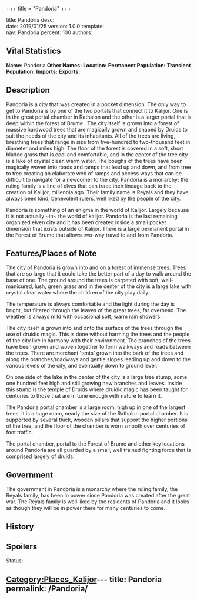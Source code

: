 +++
title = "Pandoria"
+++

title:		Pandoria
desc:		
date:		2019/01/25
version:	1.0.0
template:	
nav:		Pandoria
percent:	100
authors:	
## Vital Statistics

**Name:** Pandoria
**Other Names:**
**Location:**
**Permanent Population:**
**Transient Population:**
**Imports:**
**Exports:**

## Description

Pandoria is a city that was created in a pocket dimension. The only way
to get to Pandoria is by one of the two portals that connect it to
Kalijor. One is in the great portal chamber in Rathalon and the other is
a larger portal that is deep within the forest of Brume . The city
itself is grown into a forest of massive hardwood trees that are
magically grown and shaped by Druids to suit the needs of the city and
its inhabitants. All of the trees are living, breathing trees that range
in size from five-hundred to two-thousand feet in diameter and miles
high. The floor of the forest is covered in a soft, short bladed grass
that is cool and comfortable, and in the center of the tree city is a
lake of crystal clear, warm water. The boughs of the trees have been
magically woven into roads and ramps that lead up and down, and from
tree to tree creating an elaborate web of ramps and access ways that can
be difficult to navigate for a newcomer to the city. Pandoria is a
monarchy; the ruling family is a line of elves that can trace their
lineage back to the creation of Kalijor, millennia ago. Their family
name is Reyals and they have always been kind, benevolent rulers, well
liked by the people of the city.

Pandoria is something of an enigma in the world of Kalijor. Largely
because it is not actually \~in\~ the world of kalijor. Pandoria is the
last remaining organized elven city and it has been created inside a
small pocket dimension that exists outside of Kalijor. There is a large
permanent portal in the Forest of Brume that allows two-way travel to
and from Pandoria.

## Features/Places of Note

The city of Pandoria is grown into and on a forest of immense trees.
Trees that are so large that it could take the better part of a day to
walk around the base of one. The ground around the trees is carpeted
with soft, well-manicured, lush, green grass and in the center of the
city is a large lake with crystal clear water where the children of the
city play daily.

The temperature is always comfortable and the light during the day is
bright, but filtered through the leaves of the great trees, far
overhead. The weather is always mild with occasional soft, warm rain
showers.

The city itself is grown into and onto the surface of the trees through
the use of druidic magic. This is done without harming the trees and the
people of the city live in harmony with their environment. The branches
of the trees have been grown and woven together to form walkways and
roads between the trees. There are merchant 'tents' grown into the bark
of the trees and along the branches/roadways and gentle slopes leading
up and down to the various levels of the city, and eventually down to
ground level.

On one side of the lake in the center of the city is a large tree stump,
some one hundred feet high and still growing new branches and leaves.
Inside this stump is the temple of Druids where druidic magic has been
taught for centuries to those that are in tune enough with nature to
learn it.

The Pandoria portal chamber is a large room, high up in one of the
largest trees. It is a huge room, nearly the size of the Rathalon portal
chamber. It is supported by several thick, wooden pillars that support
the higher portions of the tree, and the floor of the chamber is worn
smooth over centuries of foot traffic.

The portal chamber, portal to the Forest of Brume and other key
locations around Pandoria are all guarded by a small, well trained
fighting force that is comprised largely of druids.

## Government

The government in Pandoria is a monarchy where the ruling family, the
Reyals family, has been in power since Pandoria was created after the
great war. The Reyals family is well liked by the residents of Pandoria
and it looks as though they will be in power there for many centuries to
come.

## History

## Spoilers

<spoiler text="Spoilers">Status: </spoiler>

[Category:Places_Kalijor](Category:Places_Kalijor "wikilink")---
title: Pandoria
permalink: /Pandoria/
---

